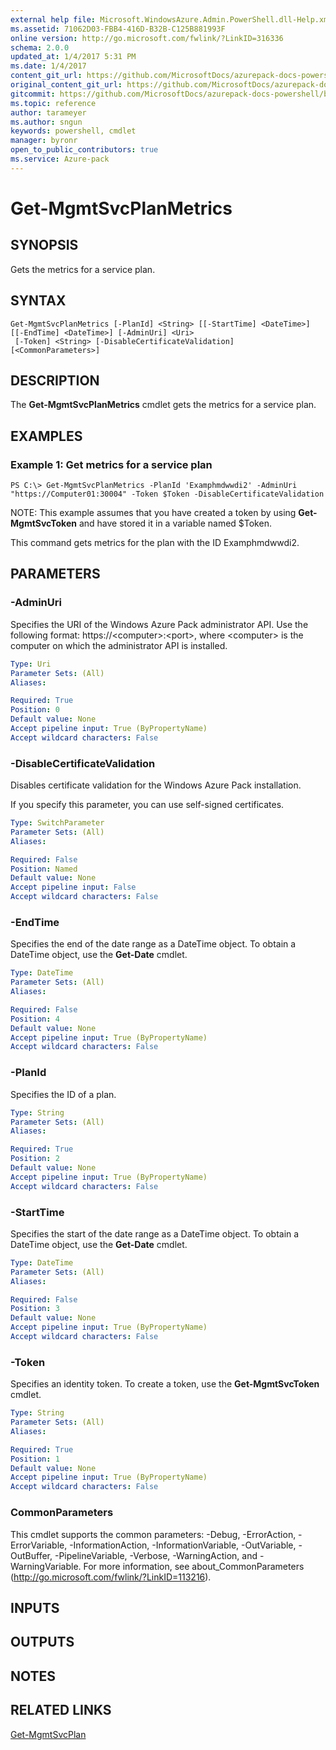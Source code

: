 ```yaml
---
external help file: Microsoft.WindowsAzure.Admin.PowerShell.dll-Help.xml
ms.assetid: 71062D03-FBB4-416D-B32B-C125B881993F
online version: http://go.microsoft.com/fwlink/?LinkID=316336
schema: 2.0.0
updated_at: 1/4/2017 5:31 PM
ms.date: 1/4/2017
content_git_url: https://github.com/MicrosoftDocs/azurepack-docs-powershell/blob/master/AzurePack-cmdlets/Administration/v1.0/Get-MgmtSvcPlanMetrics.md
original_content_git_url: https://github.com/MicrosoftDocs/azurepack-docs-powershell/blob/master/AzurePack-cmdlets/Administration/v1.0/Get-MgmtSvcPlanMetrics.md
gitcommit: https://github.com/MicrosoftDocs/azurepack-docs-powershell/blob/93767eba34ad89edb3696359a7595e41769e0346/AzurePack-cmdlets/Administration/v1.0/Get-MgmtSvcPlanMetrics.md
ms.topic: reference
author: tarameyer
ms.author: sngun
keywords: powershell, cmdlet
manager: byronr
open_to_public_contributors: true
ms.service: Azure-pack
---
```


# Get-MgmtSvcPlanMetrics

## SYNOPSIS
Gets the metrics for a service plan.

## SYNTAX

```
Get-MgmtSvcPlanMetrics [-PlanId] <String> [[-StartTime] <DateTime>] [[-EndTime] <DateTime>] [-AdminUri] <Uri>
 [-Token] <String> [-DisableCertificateValidation] [<CommonParameters>]
```

## DESCRIPTION
The **Get-MgmtSvcPlanMetrics** cmdlet gets the metrics for a service plan.

## EXAMPLES

### Example 1: Get metrics for a service plan
```
PS C:\> Get-MgmtSvcPlanMetrics -PlanId 'Examphmdwwdi2' -AdminUri "https://Computer01:30004" -Token $Token -DisableCertificateValidation
```

NOTE: This example assumes that you have created a token by using **Get-MgmtSvcToken** and have stored it in a variable named $Token.

This command gets metrics for the plan with the ID Examphmdwwdi2.

## PARAMETERS

### -AdminUri
Specifies the URI of the Windows Azure Pack administrator API.
Use the following format: https://\<computer\>:\<port\>, where \<computer\> is the computer on which the administrator API is installed.

```yaml
Type: Uri
Parameter Sets: (All)
Aliases: 

Required: True
Position: 0
Default value: None
Accept pipeline input: True (ByPropertyName)
Accept wildcard characters: False
```

### -DisableCertificateValidation
Disables certificate validation for the Windows Azure Pack installation.

If you specify this parameter, you can use self-signed certificates.

```yaml
Type: SwitchParameter
Parameter Sets: (All)
Aliases: 

Required: False
Position: Named
Default value: None
Accept pipeline input: False
Accept wildcard characters: False
```

### -EndTime
Specifies the end of the date range as a DateTime object.
To obtain a DateTime object, use the **Get-Date** cmdlet.

```yaml
Type: DateTime
Parameter Sets: (All)
Aliases: 

Required: False
Position: 4
Default value: None
Accept pipeline input: True (ByPropertyName)
Accept wildcard characters: False
```

### -PlanId
Specifies the ID of a plan.

```yaml
Type: String
Parameter Sets: (All)
Aliases: 

Required: True
Position: 2
Default value: None
Accept pipeline input: True (ByPropertyName)
Accept wildcard characters: False
```

### -StartTime
Specifies the start of the date range as a DateTime object.
To obtain a DateTime object, use the **Get-Date** cmdlet.

```yaml
Type: DateTime
Parameter Sets: (All)
Aliases: 

Required: False
Position: 3
Default value: None
Accept pipeline input: True (ByPropertyName)
Accept wildcard characters: False
```

### -Token
Specifies an identity token.
To create a token, use the **Get-MgmtSvcToken** cmdlet.

```yaml
Type: String
Parameter Sets: (All)
Aliases: 

Required: True
Position: 1
Default value: None
Accept pipeline input: True (ByPropertyName)
Accept wildcard characters: False
```

### CommonParameters
This cmdlet supports the common parameters: -Debug, -ErrorAction, -ErrorVariable, -InformationAction, -InformationVariable, -OutVariable, -OutBuffer, -PipelineVariable, -Verbose, -WarningAction, and -WarningVariable. For more information, see about_CommonParameters (http://go.microsoft.com/fwlink/?LinkID=113216).

## INPUTS

## OUTPUTS

## NOTES

## RELATED LINKS

[Get-MgmtSvcPlan](xref:Administration/v1.0/Get-MgmtSvcPlan.md)



